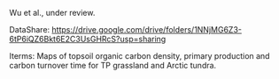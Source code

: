 Wu et al., under review.

DataShare: https://drive.google.com/drive/folders/1NNjMG6Z3-6tP6iQZ6Bkt6E2C3UsGHRcS?usp=sharing

Iterms: Maps of topsoil organic carbon density, primary production and carbon turnover time for TP grassland and Arctic tundra.
